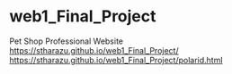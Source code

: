 # web1_Final_Project
Pet Shop Professional Website
https://stharazu.github.io/web1_Final_Project/
https://stharazu.github.io/web1_Final_Project/polarid.html
